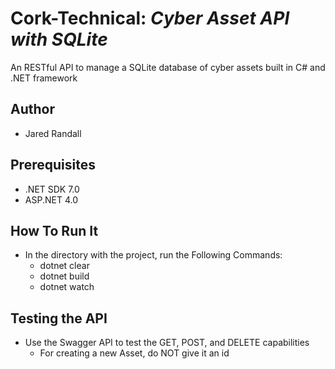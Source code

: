 # Cork-Technical: _Cyber Asset API with SQLite_

An RESTful API to manage a SQLite database of cyber assets built in C# and .NET framework

## Author
- Jared Randall

## Prerequisites
- .NET SDK 7.0
- ASP.NET 4.0

## How To Run It
- In the directory with the project, run the Following Commands:
	- dotnet clear
	- dotnet build
	- dotnet watch

## Testing the API
- Use the Swagger API to test the GET, POST, and DELETE capabilities
	- For creating a new Asset, do NOT give it an id